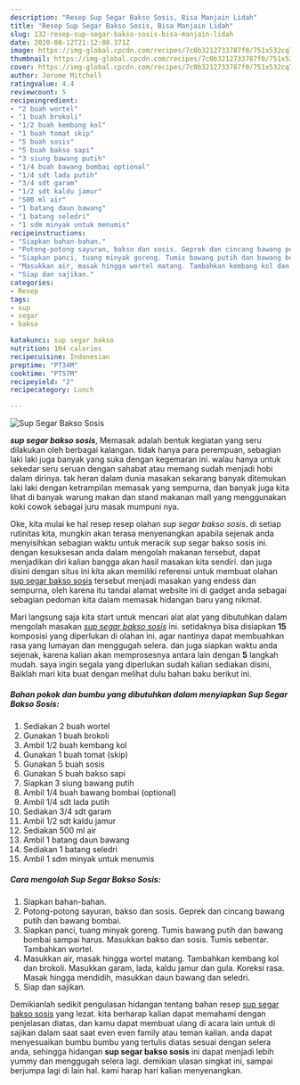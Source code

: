 ```yaml
---
description: "Resep Sup Segar Bakso Sosis, Bisa Manjain Lidah"
title: "Resep Sup Segar Bakso Sosis, Bisa Manjain Lidah"
slug: 132-resep-sup-segar-bakso-sosis-bisa-manjain-lidah
date: 2020-08-12T21:12:08.371Z
image: https://img-global.cpcdn.com/recipes/7c0b3212733787f0/751x532cq70/sup-segar-bakso-sosis-foto-resep-utama.jpg
thumbnail: https://img-global.cpcdn.com/recipes/7c0b3212733787f0/751x532cq70/sup-segar-bakso-sosis-foto-resep-utama.jpg
cover: https://img-global.cpcdn.com/recipes/7c0b3212733787f0/751x532cq70/sup-segar-bakso-sosis-foto-resep-utama.jpg
author: Jerome Mitchell
ratingvalue: 4.4
reviewcount: 5
recipeingredient:
- "2 buah wortel"
- "1 buah brokoli"
- "1/2 buah kembang kol"
- "1 buah tomat skip"
- "5 buah sosis"
- "5 buah bakso sapi"
- "3 siung bawang putih"
- "1/4 buah bawang bombai optional"
- "1/4 sdt lada putih"
- "3/4 sdt garam"
- "1/2 sdt kaldu jamur"
- "500 ml air"
- "1 batang daun bawang"
- "1 batang seledri"
- "1 sdm minyak untuk menumis"
recipeinstructions:
- "Siapkan bahan-bahan."
- "Potong-potong sayuran, bakso dan sosis. Geprek dan cincang bawang putih dan bawang bombai."
- "Siapkan panci, tuang minyak goreng. Tumis bawang putih dan bawang bombai sampai harus. Masukkan bakso dan sosis. Tumis sebentar. Tambahkan wortel."
- "Masukkan air, masak hingga wortel matang. Tambahkan kembang kol dan brokoli. Masukkan garam, lada, kaldu jamur dan gula. Koreksi rasa. Masak hingga mendidih, masukkan daun bawang dan seledri."
- "Siap dan sajikan."
categories:
- Resep
tags:
- sup
- segar
- bakso

katakunci: sup segar bakso 
nutrition: 104 calories
recipecuisine: Indonesian
preptime: "PT34M"
cooktime: "PT57M"
recipeyield: "2"
recipecategory: Lunch

---
```



![Sup Segar Bakso Sosis](https://img-global.cpcdn.com/recipes/7c0b3212733787f0/751x532cq70/sup-segar-bakso-sosis-foto-resep-utama.jpg)

<b><i>sup segar bakso sosis</i></b>, Memasak adalah bentuk kegiatan yang seru dilakukan oleh berbagai kalangan. tidak hanya para perempuan, sebagian laki laki juga banyak yang suka dengan kegemaran ini. walau hanya untuk sekedar seru seruan dengan sahabat atau memang sudah menjadi hobi dalam dirinya. tak heran dalam dunia masakan sekarang banyak ditemukan laki laki dengan ketrampilan memasak yang sempurna, dan banyak juga kita lihat di banyak warung makan dan stand makanan mall yang menggunakan koki cowok sebagai juru masak mumpuni nya.

Oke, kita mulai ke hal resep resep olahan <i>sup segar bakso sosis</i>. di setiap rutinitas kita, mungkin akan terasa menyenangkan apabila sejenak anda menyisihkan sebagian waktu untuk meracik sup segar bakso sosis ini. dengan kesuksesan anda dalam mengolah makanan tersebut, dapat menjadikan diri kalian bangga akan hasil masakan kita sendiri. dan juga disini dengan situs ini kita akan memiliki referensi untuk membuat olahan <u>sup segar bakso sosis</u> tersebut menjadi masakan yang endess dan sempurna, oleh karena itu tandai alamat website ini di gadget anda sebagai sebagian pedoman kita dalam memasak hidangan baru yang nikmat.




Mari langsung saja kita start untuk mencari alat alat yang dibutuhkan dalam mengolah masakan <u><i>sup segar bakso sosis</i></u> ini. setidaknya bisa disiapkan <b>15</b> komposisi yang diperlukan di olahan ini. agar nantinya dapat membuahkan rasa yang lumayan dan menggugah selera. dan juga siapkan waktu anda sejenak, karena kalian akan memprosesnya antara lain dengan <b>5</b> langkah mudah. saya ingin segala yang diperlukan sudah kalian sediakan disini, Baiklah mari kita buat dengan melihat dulu bahan baku berikut ini.

<!--inarticleads1-->

##### Bahan pokok dan bumbu yang dibutuhkan dalam menyiapkan Sup Segar Bakso Sosis:

1. Sediakan 2 buah wortel
1. Gunakan 1 buah brokoli
1. Ambil 1/2 buah kembang kol
1. Gunakan 1 buah tomat (skip)
1. Gunakan 5 buah sosis
1. Gunakan 5 buah bakso sapi
1. Siapkan 3 siung bawang putih
1. Ambil 1/4 buah bawang bombai (optional)
1. Ambil 1/4 sdt lada putih
1. Sediakan 3/4 sdt garam
1. Ambil 1/2 sdt kaldu jamur
1. Sediakan 500 ml air
1. Ambil 1 batang daun bawang
1. Sediakan 1 batang seledri
1. Ambil 1 sdm minyak untuk menumis




<!--inarticleads2-->

##### Cara mengolah Sup Segar Bakso Sosis:

1. Siapkan bahan-bahan.
1. Potong-potong sayuran, bakso dan sosis. Geprek dan cincang bawang putih dan bawang bombai.
1. Siapkan panci, tuang minyak goreng. Tumis bawang putih dan bawang bombai sampai harus. Masukkan bakso dan sosis. Tumis sebentar. Tambahkan wortel.
1. Masukkan air, masak hingga wortel matang. Tambahkan kembang kol dan brokoli. Masukkan garam, lada, kaldu jamur dan gula. Koreksi rasa. Masak hingga mendidih, masukkan daun bawang dan seledri.
1. Siap dan sajikan.




Demikianlah sedikit pengulasan hidangan tentang bahan resep <u>sup segar bakso sosis</u> yang lezat. kita berharap kalian dapat memahami dengan penjelasan diatas, dan kamu dapat membuat ulang di acara lain untuk di sajikan dalam saat saat even even family atau teman kalian. anda dapat menyesuaikan bumbu bumbu yang tertulis diatas sesuai dengan selera anda, sehingga hidangan <b>sup segar bakso sosis</b> ini dapat menjadi lebih yummy dan menggugah selera lagi. demikian ulasan singkat ini, sampai berjumpa lagi di lain hal. kami harap hari kalian menyenangkan.
